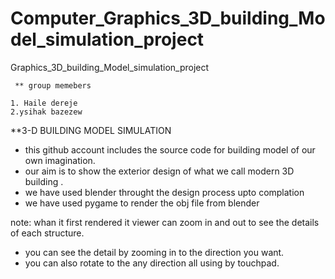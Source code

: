 # Computer_Graphics_3D_building_Model_simulation_project
Graphics_3D_building_Model_simulation_project

     ** group memebers
      
    1. Haile dereje
    2.ysihak bazezew
  
  **3-D BUILDING MODEL SIMULATION
  
  - this github account includes the source code for building model of our own imagination. 
  - our aim is to show the exterior design of what we call modern 3D building .
  - we have used blender throught the design process upto complation
  - we have used pygame to render the obj file from blender
  
  note: whan it first rendered it viewer can zoom in and out to see the details of each structure. 
  
  - you can see the detail by zooming in to the direction you want.
  - you can also rotate to the any direction all using by touchpad.
